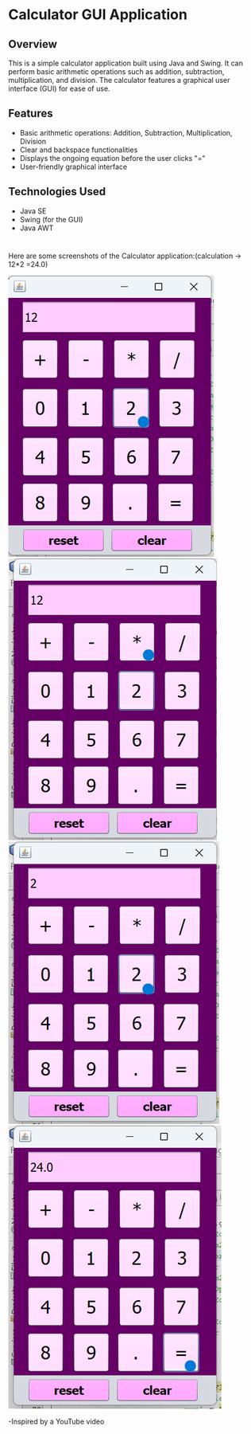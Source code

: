 # Calculator GUI Application

## Overview

This is a simple calculator application built using Java and Swing. It can perform basic arithmetic operations such as addition, subtraction, multiplication, and division. The calculator features a graphical user interface (GUI) for ease of use.

## Features

- Basic arithmetic operations: Addition, Subtraction, Multiplication, Division
- Clear and backspace functionalities
- Displays the ongoing equation before the user clicks "="
- User-friendly graphical interface

## Technologies Used

- Java SE
- Swing (for the GUI)
- Java AWT

#
Here are some screenshots of the Calculator application:(calculation -> 12*2 =24.0)

![Screenshot 1](https://github.com/DilshanaRanawake/Java-calculator/blob/main/Screenshots/Screenshot%20(94).png)
![Screenshot 1](https://github.com/DilshanaRanawake/Java-calculator/blob/main/Screenshots/Screenshot%20(95).png)
![Screenshot 1](https://github.com/DilshanaRanawake/Java-calculator/blob/main/Screenshots/Screenshot%20(97).png)
![Screenshot 1](https://github.com/DilshanaRanawake/Java-calculator/blob/main/Screenshots/Screenshot%20(98).png)



-Inspired by a YouTube video



